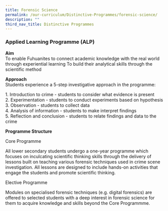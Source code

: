 ```yaml
---
title: Forensic Science
permalink: /our-curriculum/Distinctive-Programmes/forensic-science/
description: ""
third_nav_title: Distinctive Programmes
---
```

### Applied Learning Programme (ALP)

**Aim**
<br> To enable Fuhuanites to connect academic knowledge with the real world through experiential learning To build their analytical skills through the scientific method


**Approach**
<br> Students experience a 5-step investigative approach in the programme: 

1\.  Introduction to crime - students to consider what evidence is present  
2\.  Experimentation - students to conduct experiments based on hypothesis     
3\.  Observation - students to collect data    
4\.  Analysis of information - students to make interpret findings    
5\.  Reflection and conclusion - students to relate findings and data to the crime  
    
**Programme Structure**

Core Programme

All lower secondary students undergo a one-year programme which focuses on inculcating scientific thinking skills through the delivery of lessons built on teaching various forensic techniques used in crime scene investigation. All lessons are designed to include hands-on activities that engage the students and promote scientific thinking.

Elective Programme

Modules on specialised forensic techniques (e.g. digital forensics) are offered to selected students with a deep interest in forensic science for them to acquire knowledge and skills beyond the Core Programmme.